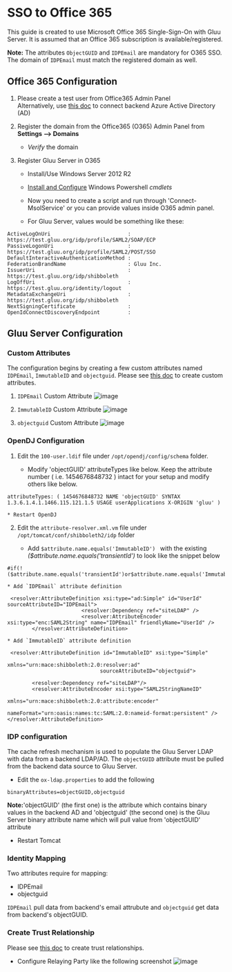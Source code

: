 # SSO to Office 365

This guide is created to use Microsoft Office 365 Single-Sign-On with Gluu Server.
It is assumed that an Office 365 subscription is available/registered.

**Note:** The attributes `ObjectGUID` and `IDPEmail` are mandatory for O365 SSO. The domain of `IDPEmail` must match the registered domain as well.
## Office 365 Configuration

1. Please create a test user from Office365 Admin Panel<br/>
   Alternatively, use [this doc](https://azure.microsoft.com/en-us/documentation/articles/active-directory-aadconnect/) to connect backend Azure Active Directory (AD) 

2. Register the domain from the Office365 (O365) Admin Panel from **Settings --> Domains**

    * *Verify* the domain

3. Register Gluu Server in O365

    * Install/Use Windows Server 2012 R2

    * [Install and Configure](https://technet.microsoft.com/en-us/library/jj205464) Windows Powershell *cmdlets*

    * Now you need to create a script and run through 'Connect-MsolService' or you can provide values inside O365 admin panel. 
    
    * For Gluu Server, values would be something like these: 
```
ActiveLogOnUri                         : https://test.gluu.org/idp/profile/SAML2/SOAP/ECP
PassiveLogonUri                        : https://test.gluu.org/idp/profile/SAML2/POST/SSO 
DefaultInteractiveAuthenticationMethod :
FederationBrandName                    : Gluu Inc.
IssuerUri                              : https://test.gluu.org/idp/shibboleth
LogOffUri                              : https://test.gluu.org/identity/logout
MetadataExchangeUri                    : https://test.gluu.org/idp/shibboleth
NextSigningCertificate                 :
OpenIdConnectDiscoveryEndpoint         :

```

## Gluu Server Configuration
### Custom Attributes
The configuration begins by creating a few custom attributes named `IDPEmail`, `ImmutableID` and `objectguid`.
Please see [this doc](../../admin-guide/saml/#saml-attributes) to create custom attributes.

1. `IDPEmail` Custom Attribute
![image](../../img/integration/idpemail.png)

2. `ImmutableID` Custom Attribute
![image](../../img/integration/immutableid.png)

3. `objectguid` Custom Attribute
![image](../../img/integration/objectguid.png)

### OpenDJ Configuration

1. Edit the `100-user.ldif` file under `/opt/opendj/config/schema` folder.

    * Modify 'objectGUID' attributeTypes like below. Keep the attribute number ( i.e. 1454676848732 ) intact for your setup and modify others like below. 

```
attributeTypes: ( 1454676848732 NAME 'objectGUID' SYNTAX 1.3.6.1.4.1.1466.115.121.1.5 USAGE userApplications X-ORIGIN 'gluu' ) 
```
    * Restart OpenDJ

2. Edit the `attribute-resolver.xml.vm` file under `/opt/tomcat/conf/shibboleth2/idp` folder

    * Add `$attribute.name.equals('ImmutableID') ` with the existing *($attribute.name.equals('transientId')* to look like the snippet below
```
#if(!($attribute.name.equals('transientId')or$attribute.name.equals('ImmutableID'))) 
```

    * Add `IDPEmail` attribute definition
```
 <resolver:AttributeDefinition xsi:type="ad:Simple" id="UserId" sourceAttributeID="IDPEmail">
                        <resolver:Dependency ref="siteLDAP" />
                        <resolver:AttributeEncoder xsi:type="enc:SAML2String" name="IDPEmail" friendlyName="UserId" />
        </resolver:AttributeDefinition> 
```

    * Add `ImmutableID` attribute definition
```
 <resolver:AttributeDefinition id="ImmutableID" xsi:type="Simple"
                              xmlns="urn:mace:shibboleth:2.0:resolver:ad"
                              sourceAttributeID="objectguid">

        <resolver:Dependency ref="siteLDAP"/>
        <resolver:AttributeEncoder xsi:type="SAML2StringNameID"
                                xmlns="urn:mace:shibboleth:2.0:attribute:encoder"
                                nameFormat="urn:oasis:names:tc:SAML:2.0:nameid-format:persistent" />
</resolver:AttributeDefinition> 
```

### IDP configuration
The cache refresh mechanism is used to populate the Gluu Server LDAP with data from a backend LDAP/AD. The `objectGUID` attribute must be pulled from the backend data source to Gluu Server.

* Edit the `ox-ldap.properties` to add the following

```
binaryAttributes=objectGUID,objectguid 
```
**Note:**'objectGUID' (the first one) is the attribute which contains binary values in the backend AD 
and 'objectguid' (the second one) is the Gluu Server binary attribute name which will pull value from 'objectGUID' attribute

* Restart Tomcat

### Identity Mapping

Two attributes require for mapping: 

 - IDPEmail
 - objectguid

`IDPEmail` pull data from backend's email attrubute and `objectguid` get data from backend's objectGUID. 

### Create Trust Relationship
Please see [this doc](../../admin-guide/saml.md) to create trust relationships.

* Configure Relaying Party like the following screenshot
![image](../../img/integration/o365_trelationship.png)


